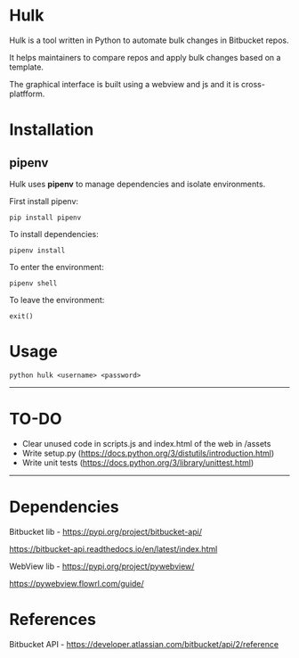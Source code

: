 # Hulk

Hulk is a tool written in Python to automate bulk changes in Bitbucket repos.

It helps maintainers to compare repos and apply bulk changes based on a template.

The graphical interface is built using a webview and js and it is cross-platfform.

# Installation

## pipenv

Hulk uses **pipenv** to manage dependencies and isolate environments.

First install pipenv:

`pip install pipenv`

To install dependencies:

`pipenv install`

To enter the environment:

`pipenv shell`

To leave the environment:

`exit()`

# Usage

`python hulk <username> <password>`

----

# TO-DO

- Clear unused code in scripts.js and index.html of the web in /assets
- Write setup.py (https://docs.python.org/3/distutils/introduction.html)
- Write unit tests (https://docs.python.org/3/library/unittest.html)

----

# Dependencies

Bitbucket lib - https://pypi.org/project/bitbucket-api/

https://bitbucket-api.readthedocs.io/en/latest/index.html

WebView lib - https://pypi.org/project/pywebview/

https://pywebview.flowrl.com/guide/

# References

Bitbucket API - https://developer.atlassian.com/bitbucket/api/2/reference
